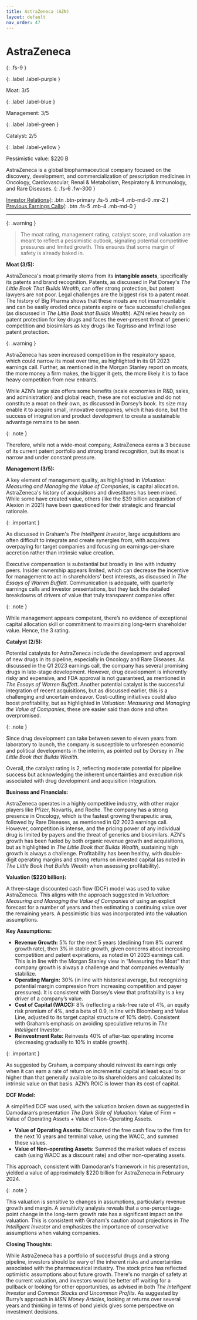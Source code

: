 ```yaml
---
title: AstraZeneca (AZN)
layout: default
nav_order: 47
---
```


# AstraZeneca
{: .fs-9 }

{: .label .label-purple }

Moat: 3/5

{: .label .label-blue }

Management: 3/5

{: .label .label-green }

Catalyst: 2/5

{: .label .label-yellow }

Pessimistic value: $220 B

AstraZeneca is a global biopharmaceutical company focused on the discovery, development, and commercialization of prescription medicines in Oncology, Cardiovascular, Renal & Metabolism, Respiratory & Immunology, and Rare Diseases.
{: .fs-6 .fw-300 }

[Investor Relations](https://www.google.com/search?q=AZN+investor+relations){: .btn .btn-primary .fs-5 .mb-4 .mb-md-0 .mr-2 }
[Previous Earnings Calls](https://discountingcashflows.com/company/AZN/transcripts/){: .btn .fs-5 .mb-4 .mb-md-0 }

---

{: .warning } 
>The moat rating, management rating, catalyst score, and valuation are meant to reflect a pessimistic outlook, signaling potential competitive pressures and limited growth. This ensures that some margin of safety is already baked in.


**Moat (3/5):**

AstraZeneca's moat primarily stems from its **intangible assets**, specifically its patents and brand recognition.  Patents, as discussed in Pat Dorsey's *The Little Book That Builds Wealth*, can offer strong protection, but patent lawyers are not poor.  Legal challenges are the biggest risk to a patent moat. The history of Big Pharma shows that these moats are not insurmountable and can be easily eroded once patents expire or face successful challenges (as discussed in *The Little Book that Builds Wealth*). AZN relies heavily on patent protection for key drugs and faces the ever-present threat of generic competition and biosimilars as key drugs like Tagrisso and Imfinzi lose patent protection.

{: .warning }

AstraZeneca has seen increased competition in the respiratory space, which could narrow its moat over time, as highlighted in its Q1 2023 earnings call. 
Further, as mentioned in the Morgan Stanley report on moats, the more money a firm makes, the bigger it gets, the more likely it is to face heavy competition from new entrants.

While AZN’s large size offers some benefits (scale economies in R&D, sales, and administration) and global reach, these are not exclusive and do not constitute a moat on their own, as discussed in Dorsey’s book. Its size may enable it to acquire small, innovative companies, which it has done, but the success of integration and product development to create a sustainable advantage remains to be seen. 

{: .note }

Therefore, while not a wide-moat company, AstraZeneca earns a 3 because of its current patent portfolio and strong brand recognition, but its moat is narrow and under constant pressure.


**Management (3/5):**

A key element of management quality, as highlighted in *Valuation: Measuring and Managing the Value of Companies*, is capital allocation.  AstraZeneca's history of acquisitions and divestitures has been mixed. While some have created value, others (like the $39 billion acquisition of Alexion in 2021) have been questioned for their strategic and financial rationale.  

{: .important }

As discussed in Graham's *The Intelligent Investor*, large acquisitions are often difficult to integrate and create synergies from, with acquirers overpaying for target companies and focusing on earnings-per-share accretion rather than intrinsic value creation.

Executive compensation is substantial but broadly in line with industry peers. Insider ownership appears limited, which can decrease the incentive for management to act in shareholders' best interests, as discussed in *The Essays of Warren Buffett*. Communication is adequate, with quarterly earnings calls and investor presentations, but they lack the detailed breakdowns of drivers of value that truly transparent companies offer.

{: .note }

While management appears competent, there’s no evidence of exceptional capital allocation skill or commitment to maximizing long-term shareholder value. Hence, the 3 rating.


**Catalyst (2/5):**

Potential catalysts for AstraZeneca include the development and approval of new drugs in its pipeline, especially in Oncology and Rare Diseases. As discussed in the Q1 2023 earnings call, the company has several promising drugs in late-stage development.  However, drug development is inherently risky and expensive, and FDA approval is not guaranteed, as mentioned in *The Essays of Warren Buffett*. Another potential catalyst is the successful integration of recent acquisitions, but as discussed earlier, this is a challenging and uncertain endeavor. Cost-cutting initiatives could also boost profitability, but as highlighted in *Valuation: Measuring and Managing the Value of Companies*, these are easier said than done and often overpromised.

{: .note }

Since drug development can take between seven to eleven years from laboratory to launch, the company is susceptible to unforeseen economic and political developments in the interim, as pointed out by Dorsey in *The Little Book that Builds Wealth*.

Overall, the catalyst rating is 2, reflecting moderate potential for pipeline success but acknowledging the inherent uncertainties and execution risk associated with drug development and acquisition integration.


**Business and Financials:**

AstraZeneca operates in a highly competitive industry, with other major players like Pfizer, Novartis, and Roche. The company has a strong presence in Oncology, which is the fastest growing therapeutic area, followed by Rare Diseases, as mentioned in Q2 2023 earnings call.  However, competition is intense, and the pricing power of any individual drug is limited by payers and the threat of generics and biosimilars.  AZN's growth has been fueled by both organic revenue growth and acquisitions, but as highlighted in *The Little Book that Builds Wealth*, sustaining high growth is always a challenge.  Profitability has been healthy, with double-digit operating margins and strong returns on invested capital (as noted in *The Little Book that Builds Wealth* when assessing profitability).

**Valuation ($220 billion):**

A three-stage discounted cash flow (DCF) model was used to value AstraZeneca. This aligns with the approach suggested in *Valuation: Measuring and Managing the Value of Companies* of using an explicit forecast for a number of years and then estimating a continuing value over the remaining years.  A pessimistic bias was incorporated into the valuation assumptions.


**Key Assumptions:**

* **Revenue Growth:** 5% for the next 5 years (declining from 8% current growth rate), then 3% in stable growth, given concerns about increasing competition and patent expirations, as noted in Q1 2023 earnings call. This is in line with the Morgan Stanley view in “Measuring the Moat” that company growth is always a challenge and that companies eventually stabilize.
* **Operating Margin:** 30% (in line with historical average, but recognizing potential margin compression from increasing competition and payer pressures). It is consistent with Dorsey’s view that profitability is a key driver of a company’s value.
* **Cost of Capital (WACC):** 8% (reflecting a risk-free rate of 4%, an equity risk premium of 4%, and a beta of 0.9, in line with Bloomberg and Value Line, adjusted to its target capital structure of 10% debt). Consistent with Graham’s emphasis on avoiding speculative returns in *The Intelligent Investor*.
* **Reinvestment Rate:**  Reinvests 40% of after-tax operating income (decreasing gradually to 10% in stable growth).

{: .important }

As suggested by Graham, a company should reinvest its earnings only when it can earn a rate of return on incremental capital at least equal to or higher than that generally available to its shareholders and calculated its intrinsic value on that basis. AZN’s ROIC is lower than its cost of capital.

**DCF Model:**

A simplified DCF was used, with the valuation broken down as suggested in Damodaran’s presentation *The Dark Side of Valuation*: Value of Firm = Value of Operating Assets + Value of Non-Operating Assets.

* **Value of Operating Assets:** Discounted the free cash flow to the firm for the next 10 years and terminal value, using the WACC, and summed these values.
* **Value of Non-operating Assets:** Summed the market values of excess cash (using WACC as a discount rate) and other non-operating assets.

This approach, consistent with Damodaran's framework in his presentation, yielded a value of approximately $220 billion for AstraZeneca in February 2024.



{: .note }

This valuation is sensitive to changes in assumptions, particularly revenue growth and margin. A sensitivity analysis reveals that a one-percentage-point change in the long-term growth rate has a significant impact on the valuation. This is consistent with Graham's caution about projections in *The Intelligent Investor* and emphasizes the importance of conservative assumptions when valuing companies.

**Closing Thoughts:**

While AstraZeneca has a portfolio of successful drugs and a strong pipeline, investors should be wary of the inherent risks and uncertainties associated with the pharmaceutical industry. The stock price has reflected optimistic assumptions about future growth. There's no margin of safety at the current valuation, and investors would be better off waiting for a pullback or looking for other opportunities, as advised in both *The Intelligent Investor* and *Common Stocks and Uncommon Profits*.  As suggested by Burry’s approach in *MSN Money Articles*, looking at returns over several years and thinking in terms of bond yields gives some perspective on investment decisions.
